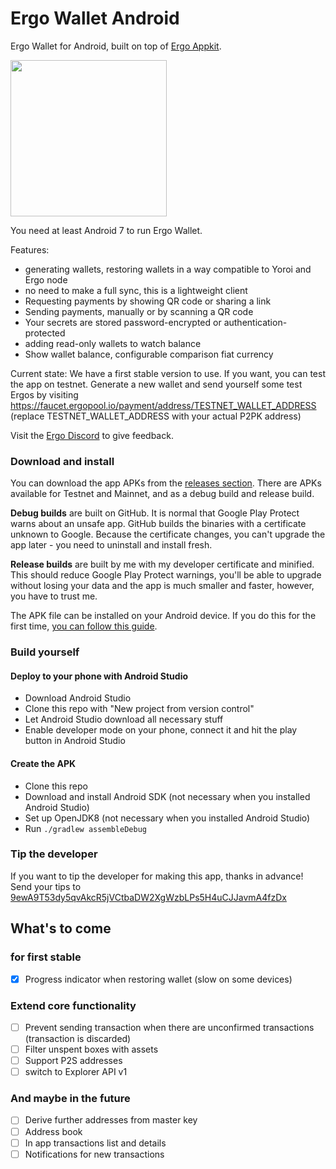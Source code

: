 # Ergo Wallet Android

Ergo Wallet for Android, built on top of [Ergo Appkit](https://github.com/aslesarenko/ergo-appkit).

<img src="https://user-images.githubusercontent.com/26038055/122617266-38b02980-d08c-11eb-8cd7-a33d9984d002.png" width="250">

You need at least Android 7 to run Ergo Wallet.

Features:
* generating wallets, restoring wallets in a way compatible to Yoroi and Ergo node
* no need to make a full sync, this is a lightweight client
* Requesting payments by showing QR code or sharing a link
* Sending payments, manually or by scanning a QR code
* Your secrets are stored password-encrypted or authentication-protected
* adding read-only wallets to watch balance
* Show wallet balance, configurable comparison fiat currency

Current state: We have a first stable version to use. If you want, you can test the app on testnet. Generate a new wallet and send
yourself some test Ergos by visiting https://faucet.ergopool.io/payment/address/TESTNET_WALLET_ADDRESS
(replace TESTNET_WALLET_ADDRESS with your actual P2PK address)

Visit the [Ergo Discord](https://discord.gg/kj7s7nb) to give feedback.

### Download and install
You can download the app APKs from the [releases section](https://github.com/MrStahlfelge/ergo-wallet-android/releases).
There are APKs available for Testnet and Mainnet, and as a debug build and release build.

**Debug builds** are built on GitHub.
It is normal that Google Play Protect warns about
an unsafe app. GitHub builds the binaries with a certificate unknown to Google.
Because the certificate changes, you can't upgrade the app later - you need to uninstall and install fresh.

**Release builds** are built by me with my developer certificate and minified. This should reduce
Google Play Protect warnings, you'll be able to upgrade without losing your data and the app is
much smaller and faster, however, you have to trust me.

The APK file can be installed on your Android device. If you do this for the first time,
[you can follow this guide](https://www.xda-developers.com/sideload-apps-how-to/).

### Build yourself

#### Deploy to your phone with Android Studio
* Download Android Studio
* Clone this repo with "New project from version control"
* Let Android Studio download all necessary stuff
* Enable developer mode on your phone, connect it and hit the play button in Android Studio

#### Create the APK
* Clone this repo
* Download and install Android SDK (not necessary when you installed Android Studio)
* Set up OpenJDK8 (not necessary when you installed Android Studio)
* Run `./gradlew assembleDebug`

### Tip the developer

If you want to tip the developer for making this app, thanks in advance! Send your tips to
[9ewA9T53dy5qvAkcR5jVCtbaDW2XgWzbLPs5H4uCJJavmA4fzDx](https://explorer.ergoplatform.com/payment-request?address=9ewA9T53dy5qvAkcR5jVCtbaDW2XgWzbLPs5H4uCJJavmA4fzDx&amount=0&description=)

## What's to come

### for first stable
- [X] Progress indicator when restoring wallet (slow on some devices)

### Extend core functionality
- [ ] Prevent sending transaction when there are unconfirmed transactions (transaction is discarded)
- [ ] Filter unspent boxes with assets
- [ ] Support P2S addresses
- [ ] switch to Explorer API v1

### And maybe in the future
- [ ] Derive further addresses from master key
- [ ] Address book
- [ ] In app transactions list and details
- [ ] Notifications for new transactions
